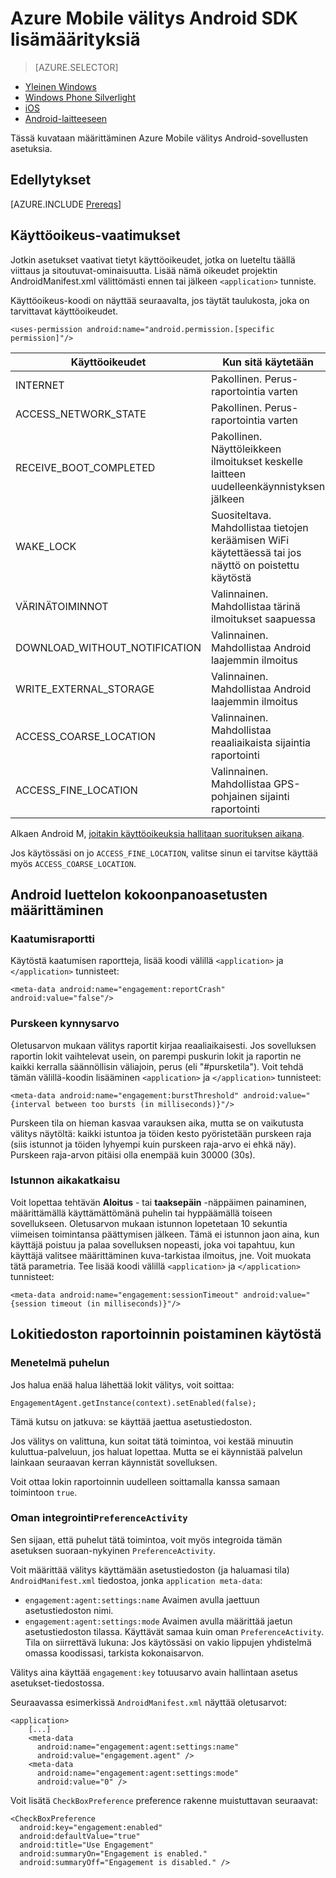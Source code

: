 <properties
    pageTitle="Azure Mobile välitys Android SDK lisämäärityksiä"
    description="Tässä artikkelissa kuvataan lisämäärityksiä-asetuksia, kuten Android luettelon kanssa Azure Mobile välitys Android SDK-paketissa"
    services="mobile-engagement"
    documentationCenter="mobile"
    authors="piyushjo"
    manager="erikre"
    editor="" />

<tags
    ms.service="mobile-engagement"
    ms.workload="mobile"
    ms.tgt_pltfrm="mobile-android"
    ms.devlang="Java"
    ms.topic="article"
    ms.date="10/04/2016"
    ms.author="piyushjo;ricksal" />

# <a name="advanced-configuration-for-azure-mobile-engagement-android-sdk"></a>Azure Mobile välitys Android SDK lisämäärityksiä

> [AZURE.SELECTOR]
- [Yleinen Windows](mobile-engagement-windows-store-advanced-configuration.md)
- [Windows Phone Silverlight](mobile-engagement-windows-phone-integrate-engagement.md)
- [iOS](mobile-engagement-ios-integrate-engagement.md)
- [Android-laitteeseen](mobile-engagement-android-advanced-configuration.md)

Tässä kuvataan määrittäminen Azure Mobile välitys Android-sovellusten asetuksia.

## <a name="prerequisites"></a>Edellytykset

[AZURE.INCLUDE [Prereqs](../../includes/mobile-engagement-android-prereqs.md)]

## <a name="permission-requirements"></a>Käyttöoikeus-vaatimukset
Jotkin asetukset vaativat tietyt käyttöoikeudet, jotka on lueteltu täällä viittaus ja sitoutuvat-ominaisuutta. Lisää nämä oikeudet projektin AndroidManifest.xml välittömästi ennen tai jälkeen `<application>` tunniste.

Käyttöoikeus-koodi on näyttää seuraavalta, jos täytät taulukosta, joka on tarvittavat käyttöoikeudet.

    <uses-permission android:name="android.permission.[specific permission]"/>


| Käyttöoikeudet | Kun sitä käytetään |
| ---------- | --------- |
| INTERNET | Pakollinen. Perus-raportointia varten |
| ACCESS_NETWORK_STATE | Pakollinen. Perus-raportointia varten |
| RECEIVE_BOOT_COMPLETED | Pakollinen. Näyttöleikkeen ilmoitukset keskelle laitteen uudelleenkäynnistyksen jälkeen |
| WAKE_LOCK | Suositeltava. Mahdollistaa tietojen keräämisen WiFi käytettäessä tai jos näyttö on poistettu käytöstä |
| VÄRINÄTOIMINNOT | Valinnainen. Mahdollistaa tärinä ilmoitukset saapuessa |
| DOWNLOAD_WITHOUT_NOTIFICATION | Valinnainen. Mahdollistaa Android laajemmin ilmoitus |
| WRITE_EXTERNAL_STORAGE | Valinnainen. Mahdollistaa Android laajemmin ilmoitus |
| ACCESS_COARSE_LOCATION | Valinnainen. Mahdollistaa reaaliaikaista sijaintia raportointi |
| ACCESS_FINE_LOCATION | Valinnainen. Mahdollistaa GPS-pohjainen sijainti raportointi |

Alkaen Android M, [joitakin käyttöoikeuksia hallitaan suorituksen aikana](mobile-engagement-android-location-reporting.md#Android-M-Permissions).

Jos käytössäsi on jo ``ACCESS_FINE_LOCATION``, valitse sinun ei tarvitse käyttää myös ``ACCESS_COARSE_LOCATION``.

## <a name="android-manifest-configuration-options"></a>Android luettelon kokoonpanoasetusten määrittäminen

### <a name="crash-report"></a>Kaatumisraportti

Käytöstä kaatumisen raportteja, lisää koodi välillä `<application>` ja `</application>` tunnisteet:

    <meta-data android:name="engagement:reportCrash" android:value="false"/>

### <a name="burst-threshold"></a>Purskeen kynnysarvo

Oletusarvon mukaan välitys raportit kirjaa reaaliaikaisesti. Jos sovelluksen raportin lokit vaihtelevat usein, on parempi puskurin lokit ja raportin ne kaikki kerralla säännöllisin väliajoin, perus (eli "#pursketila"). Voit tehdä tämän välillä-koodin lisääminen `<application>` ja `</application>` tunnisteet:

    <meta-data android:name="engagement:burstThreshold" android:value="{interval between too bursts (in milliseconds)}"/>

Purskeen tila on hieman kasvaa varauksen aika, mutta se on vaikutusta välitys näytöltä: kaikki istuntoa ja töiden kesto pyöristetään purskeen raja (siis istunnot ja töiden lyhyempi kuin purskeen raja-arvo ei ehkä näy). Purskeen raja-arvon pitäisi olla enempää kuin 30000 (30s).

### <a name="session-timeout"></a>Istunnon aikakatkaisu

 Voit lopettaa tehtävän **Aloitus** - tai **taaksepäin** -näppäimen painaminen, määrittämällä käyttämättömänä puhelin tai hyppäämällä toiseen sovellukseen. Oletusarvon mukaan istunnon lopetetaan 10 sekuntia viimeisen toimintansa päättymisen jälkeen. Tämä ei istunnon jaon aina, kun käyttäjä poistuu ja palaa sovelluksen nopeasti, joka voi tapahtuu, kun käyttäjä valitsee määrittäminen kuva-tarkistaa ilmoitus, jne. Voit muokata tätä parametria. Tee lisää koodi välillä `<application>` ja `</application>` tunnisteet:

    <meta-data android:name="engagement:sessionTimeout" android:value="{session timeout (in milliseconds)}"/>

## <a name="disable-log-reporting"></a>Lokitiedoston raportoinnin poistaminen käytöstä

### <a name="using-a-method-call"></a>Menetelmä puhelun

Jos halua enää halua lähettää lokit välitys, voit soittaa:

    EngagementAgent.getInstance(context).setEnabled(false);

Tämä kutsu on jatkuva: se käyttää jaettua asetustiedoston.

Jos välitys on valittuna, kun soitat tätä toimintoa, voi kestää minuutin kuluttua-palveluun, jos haluat lopettaa. Mutta se ei käynnistää palvelun lainkaan seuraavan kerran käynnistät sovelluksen.

Voit ottaa lokin raportoinnin uudelleen soittamalla kanssa samaan toimintoon `true`.

### <a name="integration-in-your-own-preferenceactivity"></a>Oman integrointi`PreferenceActivity`

Sen sijaan, että puhelut tätä toimintoa, voit myös integroida tämän asetuksen suoraan-nykyinen `PreferenceActivity`.

Voit määrittää välitys käyttämään asetustiedoston (ja haluamasi tila) `AndroidManifest.xml` tiedostoa, jonka `application meta-data`:

-   `engagement:agent:settings:name` Avaimen avulla jaettuun asetustiedoston nimi.
-   `engagement:agent:settings:mode` Avaimen avulla määrittää jaetun asetustiedoston tilassa. Käyttävät samaa kuin oman `PreferenceActivity`. Tila on siirrettävä lukuna: Jos käytössäsi on vakio lippujen yhdistelmä omassa koodissasi, tarkista kokonaisarvon.

Välitys aina käyttää `engagement:key` totuusarvo avain hallintaan asetus asetukset-tiedostossa.

Seuraavassa esimerkissä `AndroidManifest.xml` näyttää oletusarvot:

    <application>
        [...]
        <meta-data
          android:name="engagement:agent:settings:name"
          android:value="engagement.agent" />
        <meta-data
          android:name="engagement:agent:settings:mode"
          android:value="0" />

Voit lisätä `CheckBoxPreference` preference rakenne muistuttavan seuraavat:

    <CheckBoxPreference
      android:key="engagement:enabled"
      android:defaultValue="true"
      android:title="Use Engagement"
      android:summaryOn="Engagement is enabled."
      android:summaryOff="Engagement is disabled." />
